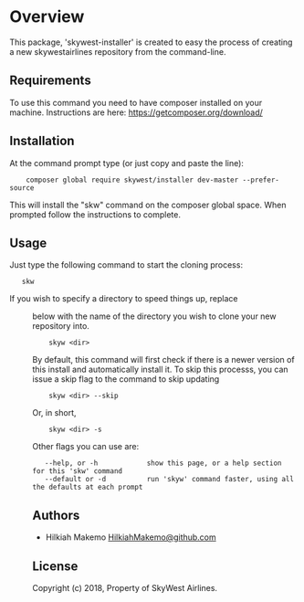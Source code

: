 # Overview
This package, 'skywest-installer' is created to easy the process of creating a new skywestairlines repository from the command-line.

## Requirements
To use this command you need to have composer installed on your machine. Instructions are here: https://getcomposer.org/download/

## Installation
At the command prompt type (or just copy and paste the line):

        composer global require skywest/installer dev-master --prefer-source
  
This will install the "skw" command on the composer global space. When prompted follow the instructions to complete.

## Usage
Just type the following command to start the cloning process:
       
       skw
       
If you wish to specify a directory to speed things up, replace <dir> below with the name of the directory you wish to clone your new repository into.
        
        skyw <dir>

By default, this command will first check if there is a newer version of this install and automatically install it. To skip this processs, you can issue a skip flag to the command to skip updating

        skyw <dir> --skip
Or, in short,

        skyw <dir> -s

Other flags you can use are:

       --help, or -h            show this page, or a help section for this 'skw' command
       --default or -d          run 'skyw' command faster, using all the defaults at each prompt

## Authors
* Hilkiah Makemo                HilkiahMakemo@github.com

## License
Copyright (c) 2018, <copyright holder>
Property of SkyWest Airlines.
